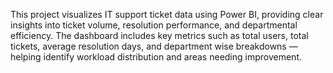 This project visualizes IT support ticket data using Power BI, providing clear insights into ticket volume, resolution performance, and departmental efficiency.
The dashboard includes key metrics such as total users, total tickets, average resolution days, and department wise breakdowns — helping identify workload distribution and areas needing improvement.
